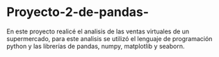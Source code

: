 # Proyecto-2-de-pandas-
En este proyecto realicé el analisis de las ventas virtuales de un supermercado, para este analisis se utilizó el lenguaje de programación python y las librerías de pandas, numpy, matplotlib y seaborn. 